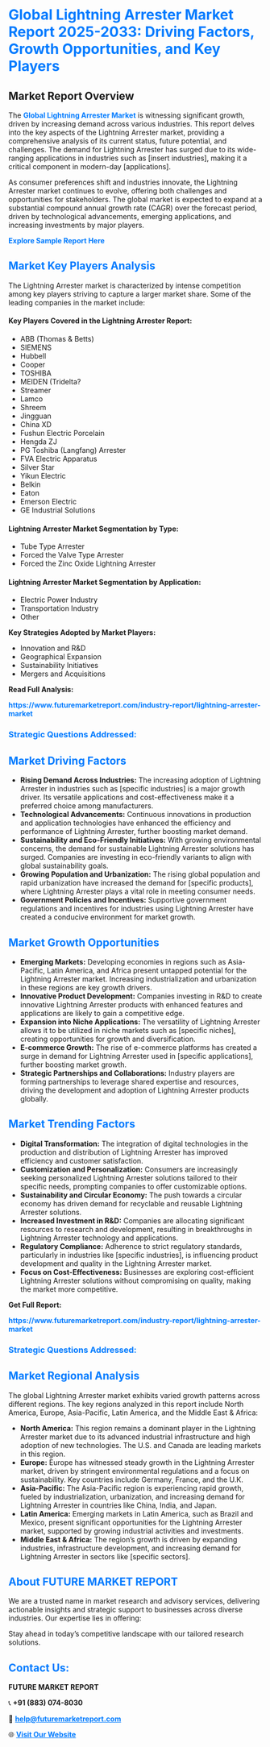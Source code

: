<h1 style="color: #007BFF;">Global Lightning Arrester Market Report 2025-2033: Driving Factors, Growth Opportunities, and Key Players</h1>

<section id="overview">
<h2>Market Report Overview</h2>
<p>The <a href="https://www.futuremarketreport.com/industry-report/lightning-arrester-market" style="color: #007BFF; text-decoration: none;"><strong>Global Lightning Arrester Market</strong></a> is witnessing significant growth, driven by increasing demand across various industries. This report delves into the key aspects of the Lightning Arrester market, providing a comprehensive analysis of its current status, future potential, and challenges. The demand for Lightning Arrester has surged due to its wide-ranging applications in industries such as [insert industries], making it a critical component in modern-day [applications].</p>
<p>As consumer preferences shift and industries innovate, the Lightning Arrester market continues to evolve, offering both challenges and opportunities for stakeholders. The global market is expected to expand at a substantial compound annual growth rate (CAGR) over the forecast period, driven by technological advancements, emerging applications, and increasing investments by major players.</p>
</section>

<section id="overview">
<p><a href="https://www.futuremarketreport.com/request-sample/reportId=84486" style="color: #007BFF; text-decoration: none;"><strong>Explore Sample Report Here</strong></a></p>
</section>

<section id="key-players">
<h2 style="color: #007BFF;">Market Key Players Analysis</h2>
<p>The Lightning Arrester market is characterized by intense competition among key players striving to capture a larger market share. Some of the leading companies in the market include:</p>
<h4>Key Players Covered in the Lightning Arrester Report:</h4>
<ul><li>ABB (Thomas &amp; Betts)</li><li>SIEMENS</li><li>Hubbell</li><li>Cooper</li><li>TOSHIBA</li><li>MEIDEN (Tridelta?</li><li>Streamer</li><li>Lamco</li><li>Shreem</li><li>Jingguan</li><li>China XD</li><li>Fushun Electric Porcelain</li><li>Hengda ZJ</li><li>PG Toshiba (Langfang) Arrester</li><li>FVA Electric Apparatus</li><li>Silver Star</li><li>Yikun Electric</li><li>Belkin</li><li>Eaton</li><li>Emerson Electric</li><li>GE Industrial Solutions</li></ul>
<h4>Lightning Arrester Market Segmentation by Type:</h4>
<ul><li>Tube Type Arrester</li><li>Forced the Valve Type Arrester</li><li>Forced the Zinc Oxide Lightning Arrester</li></ul>

<h4>Lightning Arrester Market Segmentation by Application:</h4>
<ul><li>Electric Power Industry</li><li>Transportation Industry</li><li>Other</li></ul>
<p><strong>Key Strategies Adopted by Market Players:</strong></p>
<ul>
<li>Innovation and R&D</li>
<li>Geographical Expansion</li>
<li>Sustainability Initiatives</li>
<li>Mergers and Acquisitions</li>
</ul>
</section>

<section>
<p><strong>Read Full Analysis: </strong></p><a href="https://www.futuremarketreport.com/industry-report/lightning-arrester-market" style="color: #007BFF; text-decoration: none;"><strong>https://www.futuremarketreport.com/industry-report/lightning-arrester-market</strong></a>
<h3 style="color: #007BFF;">Strategic Questions Addressed:</h3>
</section>

<section id="driving-factors">
<h2 style="color: #007BFF;">Market Driving Factors</h2>
<ul>
<li><strong>Rising Demand Across Industries:</strong> The increasing adoption of Lightning Arrester in industries such as [specific industries] is a major growth driver. Its versatile applications and cost-effectiveness make it a preferred choice among manufacturers.</li>
<li><strong>Technological Advancements:</strong> Continuous innovations in production and application technologies have enhanced the efficiency and performance of Lightning Arrester, further boosting market demand.</li>
<li><strong>Sustainability and Eco-Friendly Initiatives:</strong> With growing environmental concerns, the demand for sustainable Lightning Arrester solutions has surged. Companies are investing in eco-friendly variants to align with global sustainability goals.</li>
<li><strong>Growing Population and Urbanization:</strong> The rising global population and rapid urbanization have increased the demand for [specific products], where Lightning Arrester plays a vital role in meeting consumer needs.</li>
<li><strong>Government Policies and Incentives:</strong> Supportive government regulations and incentives for industries using Lightning Arrester have created a conducive environment for market growth.</li>
</ul>
</section>

<section id="growth-opportunities">
<h2 style="color: #007BFF;">Market Growth Opportunities</h2>
<ul>
<li><strong>Emerging Markets:</strong> Developing economies in regions such as Asia-Pacific, Latin America, and Africa present untapped potential for the Lightning Arrester market. Increasing industrialization and urbanization in these regions are key growth drivers.</li>
<li><strong>Innovative Product Development:</strong> Companies investing in R&D to create innovative Lightning Arrester products with enhanced features and applications are likely to gain a competitive edge.</li>
<li><strong>Expansion into Niche Applications:</strong> The versatility of Lightning Arrester allows it to be utilized in niche markets such as [specific niches], creating opportunities for growth and diversification.</li>
<li><strong>E-commerce Growth:</strong> The rise of e-commerce platforms has created a surge in demand for Lightning Arrester used in [specific applications], further boosting market growth.</li>
<li><strong>Strategic Partnerships and Collaborations:</strong> Industry players are forming partnerships to leverage shared expertise and resources, driving the development and adoption of Lightning Arrester products globally.</li>
</ul>
</section>

<section id="trending-factors">
<h2 style="color: #007BFF;">Market Trending Factors</h2>
<ul>
<li><strong>Digital Transformation:</strong> The integration of digital technologies in the production and distribution of Lightning Arrester has improved efficiency and customer satisfaction.</li>
<li><strong>Customization and Personalization:</strong> Consumers are increasingly seeking personalized Lightning Arrester solutions tailored to their specific needs, prompting companies to offer customizable options.</li>
<li><strong>Sustainability and Circular Economy:</strong> The push towards a circular economy has driven demand for recyclable and reusable Lightning Arrester solutions.</li>
<li><strong>Increased Investment in R&D:</strong> Companies are allocating significant resources to research and development, resulting in breakthroughs in Lightning Arrester technology and applications.</li>
<li><strong>Regulatory Compliance:</strong> Adherence to strict regulatory standards, particularly in industries like [specific industries], is influencing product development and quality in the Lightning Arrester market.</li>
<li><strong>Focus on Cost-Effectiveness:</strong> Businesses are exploring cost-efficient Lightning Arrester solutions without compromising on quality, making the market more competitive.</li>
</ul>
</section>

<section>
<p><strong>Get Full Report: </strong></p><a href="https://www.futuremarketreport.com/industry-report/lightning-arrester-market" style="color: #007BFF; text-decoration: none;"><strong>https://www.futuremarketreport.com/industry-report/lightning-arrester-market</strong></a>
<h3 style="color: #007BFF;">Strategic Questions Addressed:</h3>
</section>


<section id="regional-analysis">
<h2 style="color: #007BFF;">Market Regional Analysis</h2>
<p>The global Lightning Arrester market exhibits varied growth patterns across different regions. The key regions analyzed in this report include North America, Europe, Asia-Pacific, Latin America, and the Middle East & Africa:</p>
<ul>
<li><strong>North America:</strong> This region remains a dominant player in the Lightning Arrester market due to its advanced industrial infrastructure and high adoption of new technologies. The U.S. and Canada are leading markets in this region.</li>
<li><strong>Europe:</strong> Europe has witnessed steady growth in the Lightning Arrester market, driven by stringent environmental regulations and a focus on sustainability. Key countries include Germany, France, and the U.K.</li>
<li><strong>Asia-Pacific:</strong> The Asia-Pacific region is experiencing rapid growth, fueled by industrialization, urbanization, and increasing demand for Lightning Arrester in countries like China, India, and Japan.</li>
<li><strong>Latin America:</strong> Emerging markets in Latin America, such as Brazil and Mexico, present significant opportunities for the Lightning Arrester market, supported by growing industrial activities and investments.</li>
<li><strong>Middle East & Africa:</strong> The region’s growth is driven by expanding industries, infrastructure development, and increasing demand for Lightning Arrester in sectors like [specific sectors].</li>
</ul>
</section>

<footer>
<h2 style="color: #007BFF;">About FUTURE MARKET REPORT</h2>
<p>We are a trusted name in market research and advisory services, delivering actionable insights and strategic support to businesses across diverse industries. Our expertise lies in offering:</p>

<p>Stay ahead in today’s competitive landscape with our tailored research solutions.</p>

<h2 style="color: #007BFF;">Contact Us:</h2>
<p><strong>FUTURE MARKET REPORT</strong></p>
<p>📞 <strong>+91 (883) 074-8030</strong></p>
<p>📧 <strong><a href="mailto:help@futuremarketreport.com" style="color: #007BFF;">help@futuremarketreport.com</a></strong></p>
<p>🌐 <strong><a href="https://www.futuremarketreport.com/" style="color: #007BFF;">Visit Our Website</a></strong></p>
</footer>